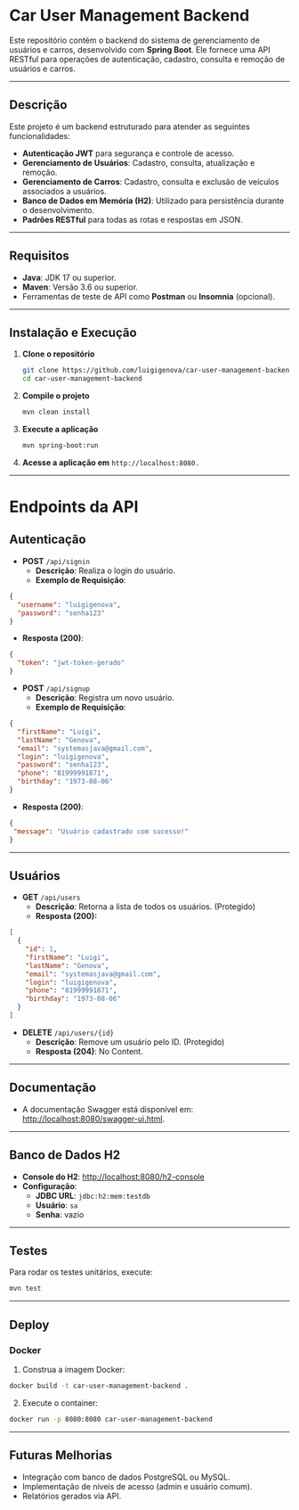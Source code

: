 # Car User Management Backend

Este repositório contém o backend do sistema de gerenciamento de usuários e carros, desenvolvido com **Spring Boot**. Ele fornece uma API RESTful para operações de autenticação, cadastro, consulta e remoção de usuários e carros.

---

## **Descrição**

Este projeto é um backend estruturado para atender as seguintes funcionalidades:
- **Autenticação JWT** para segurança e controle de acesso.
- **Gerenciamento de Usuários**: Cadastro, consulta, atualização e remoção.
- **Gerenciamento de Carros**: Cadastro, consulta e exclusão de veículos associados a usuários.
- **Banco de Dados em Memória (H2)**: Utilizado para persistência durante o desenvolvimento.
- **Padrões RESTful** para todas as rotas e respostas em JSON.

---

## **Requisitos**

- **Java**: JDK 17 ou superior.
- **Maven**: Versão 3.6 ou superior.
- Ferramentas de teste de API como **Postman** ou **Insomnia** (opcional).

---

## **Instalação e Execução**

1. **Clone o repositório**
   ```bash
   git clone https://github.com/luigigenova/car-user-management-backend.git
   cd car-user-management-backend
   ```

2. **Compile o projeto**
   ```bash
   mvn clean install
   ```
3. **Execute a aplicação**
   ```bash
   mvn spring-boot:run
   ```
4. **Acesse a aplicação em** `http://localhost:8080.`

---

# Endpoints da API

## Autenticação

- **POST** `/api/signin`
  - **Descrição**: Realiza o login do usuário.
  - **Exemplo de Requisição**:

```json
{
  "username": "luigigenova",
  "password": "senha123"
}
```

  - **Resposta (200)**:

```json
{
  "token": "jwt-token-gerado"
}
```

- **POST** `/api/signup`
  - **Descrição**: Registra um novo usuário.
  - **Exemplo de Requisição**:

```json
{
  "firstName": "Luigi",
  "lastName": "Genova",
  "email": "systemasjava@gmail.com",
  "login": "luigigenova",
  "password": "senha123",
  "phone": "81999991871",
  "birthday": "1973-08-06"
}
```
  - **Resposta (200)**:

 ```json
{
  "message": "Usuário cadastrado com sucesso!"
}
```

---

## Usuários

- **GET** `/api/users`
  - **Descrição**: Retorna a lista de todos os usuários. (Protegido)
  - **Resposta (200):**

```json
[
  {
    "id": 1,
    "firstName": "Luigi",
    "lastName": "Genova",
    "email": "systemasjava@gmail.com",
    "login": "luigigenova",
    "phone": "81999991871",
    "birthday": "1973-08-06"
  }
]
```

- **DELETE** `/api/users/{id}`
  - **Descrição**: Remove um usuário pelo ID. (Protegido)
  - **Resposta (204)**: No Content.

---

## Documentação

- A documentação Swagger está disponível em: [http://localhost:8080/swagger-ui.html](http://localhost:8080/swagger-ui.html).

---

## Banco de Dados H2

- **Console do H2**: [http://localhost:8080/h2-console](http://localhost:8080/h2-console)
- **Configuração**:
  - **JDBC URL**: `jdbc:h2:mem:testdb`
  - **Usuário**: `sa`
  - **Senha**: vazio

---

## Testes

Para rodar os testes unitários, execute:

```bash
mvn test
```

---

## Deploy

### Docker

1. Construa a imagem Docker:

```bash
docker build -t car-user-management-backend .
```

2. Execute o container:

```bash
docker run -p 8080:8080 car-user-management-backend
```

---

## Futuras Melhorias

- Integração com banco de dados PostgreSQL ou MySQL.
- Implementação de níveis de acesso (admin e usuário comum).
- Relatórios gerados via API.
